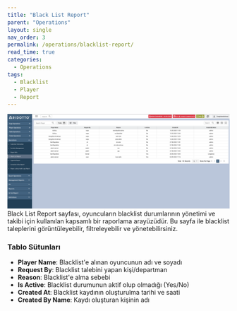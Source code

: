```yaml
---
title: "Black List Report"
parent: "Operations"
layout: single
nav_order: 3
permalink: /operations/blacklist-report/
read_time: true
categories:
  - Operations
tags:
  - Blacklist
  - Player
  - Report
---
```


![img_3.png](img_3.png)
Black List Report sayfası, oyuncuların blacklist durumlarının yönetimi ve takibi için kullanılan kapsamlı bir raporlama arayüzüdür. Bu sayfa ile blacklist taleplerini görüntüleyebilir, filtreleyebilir ve yönetebilirsiniz.

### Tablo Sütunları

- **Player Name**: Blacklist'e alınan oyuncunun adı ve soyadı
- **Request By**: Blacklist talebini yapan kişi/departman
- **Reason**: Blacklist'e alma sebebi
- **Is Active**: Blacklist durumunun aktif olup olmadığı (Yes/No)
- **Created At**: Blacklist kaydının oluşturulma tarihi ve saati
- **Created By Name**: Kaydı oluşturan kişinin adı

